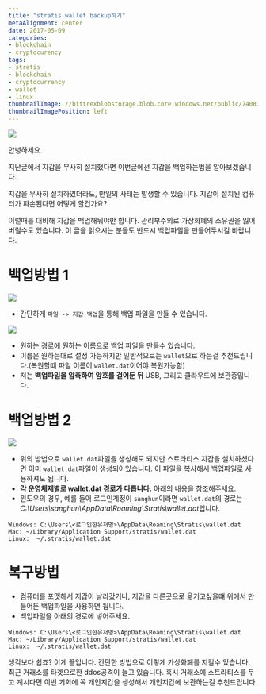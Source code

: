 ```yaml
---
title: "stratis wallet backup하기"
metaAlignment: center
date: 2017-05-09
categories:
- blockchain
- cryptocurency
tags:
- stratis
- blockchain
- cryptocurrency
- wallet
- linux
thumbnailImage: //bittrexblobstorage.blob.core.windows.net/public/74083684-8817-4e0e-9107-7fcc129f4e73.png
thumbnailImagePosition: left
---
```


<!--more-->
![](https://steemitimages.com/0x0/https://cdn-images-1.medium.com/max/800/1*lnHRa3D7XxjCp4Fl7hPgHQ.jpeg)

안녕하세요.

지난글에서 지갑을 무사히 설치했다면 이번글에선 지갑을 백업하는법을 알아보겠습니다.




지갑을 무사히 설치하였더라도, 만일의 사태는 발생할 수 있습니다. 지갑이 설치된 컴퓨터가 파손된다면 어떻게 할건가요?

이럴때를 대비해 지갑을 백업해둬야만 합니다. 관리부주의로 가상화폐의 소유권을 잃어버릴수도 있습니다. 이 글을 읽으시는 분들도 반드시 백업파일을 만들어두시길 바랍니다.

# 백업방법 1

![](https://lh3.googleusercontent.com/_RsYsgIQcLJApNkjqdiQxX8Jgyj4ZnDW-BvcB8J5aHjj74nvqxgf4o-VX_fQtZ8bJx8Gt_Hm08RWwWawd1MVRAy0z7Q1ThT-wE30-1Y0VUzhZYMtztxRpPTZwZ21dtptgxxHLnYUq5IPhIKiUF9NcsAqYN7lPtK0WQ5wm2uamfyt9enM2ve4OuQqmdMcRfwnOVxWZNbwiNElIDQ870Atzp15It_kXlPtsI1fgCzFia3hjucgwpOoieI5VR1ticn8M-esUHpmFdH3kOdN7cIbtpqgk0LC5EtK5asfb4OxxXsko83anACEMOukaNN7ur-PaLUjqNGUUvNJzf48f5zYEyyE8vJaPmJdgMQt0wb-f1snXph1XWQyh0Xlxa3kWb9PEjAGZ319YM3apswP3lipa8hxpBdg1hM_gyJnq12aRid4b-Mjuq05kHoze3N9RGiHWUNoUWMMnKotY_sTTLjZRuscnNJJrzKxCx_IbDrX4qQypL3v0f44pHRHxEIP5G7YBJ802fSha_o8CjTA7fkt-ftFrPLKBA3As9vNIsHQ-zBMxr2YQjEAPL5eNEuVa7iMeEKNW06swNqA7dEcI8hSab_VLivPxjJgf7QCEC3rpEQR3A6wnEqwDECo2248qqhX9YcNP-ZOdc86lAj1KT3XCAoXA0Rw4CiWoMOP=w796-h414-no)
-   간단하게 `파일 -> 지갑 백업`을 통해 백업 파일을 만들 수 있습니다.

![](https://lh3.googleusercontent.com/144qg04MUwMxC8OSyrHUK6M2QVp9iXZNKTB_e4jECPvCSjStjv5TUX5UQtSKjKij3t9g0wv1H0y5gNdfxcx1yTTE66IGmahcTdwhtEQhJUumOyzcqTPs8ToqML1d4H0EEWeih449KNnnvfzymeppdHLqIkv-35SoVtyIDNb_Ds4g6o79xquqnvsF7a60XXgvR3lUHPMCuwfOGiY9UoyeaLDLFG0o8niJTuGkpoKX2Y8tHggAurd6tryXtoQdDk97p_z_opaoZC8jjxYf41vZiGEGjb7BPrPqqQbsOQnNvsuE30gH1cVTgIWV9Ah7VoaHPVgZNtD8WowupQn89FfPMgsPFC3Ivxk4y6CHaYcQieRqRGEmyjvxn7kap-XkV40qvCL7lcbQNHK8jRzAOzd3A2h4AgxVum9iXC3fQY3F5qq4B70CpkO5BHfpF9ivURRNtwiFb0qatEXlNP1U6cfdlkwH0x7qjYlITjWUFOk4_BUpExZvY2qsBHzFn_EKJys84RSDtIdsLALa2Z_5zauwAVZK3XxSc8CuaOYlJRL3cMiZ76u5BRSua-mCFHYGxh-RjLjQv5mTzS8M9A5CZRnXdxCDzwPLVYIvtSVGS49QPuaafY3_cbLtx--ds7SJf8VFJ6s341JNbL3vzEmBAHYTHi0diIbK43OP8jnq=w1410-h1178-no)
-   원하는 경로에 원하는 이름으로 백업 파일을 만들수 있습니다.
-   이름은 원하는대로 설정 가능하지만 일반적으로는 `wallet`으로 하는걸 추천드립니다.(복원할떄 파일 이름이 `wallet.dat`이어야 복원가능함)
-   저는 **백업파일을 압축하여 암호를 걸어둔 뒤** USB, 그리고 클라우드에 보관중입니다.

# 백업방법 2
![](https://lh3.googleusercontent.com/CzlwtUxbH5_yaT6N1Y__yR8tK0xgefA3-a9tCgpDG-9Q2HIsLapYB-e06zEdoTC8keWF2fDX1p3Bqqihch1BAjcDtAGIs2Foc7FBH1Pyx1E0My6OIegSK_S0iSNzYAFQUL3bS8PTtEYffC6ASJlKh7u9QLvnj_dwBJnh7AvmSWdWG37M0iV55yXk2Al8-ZgWv7rv__jsPofxaj1zpDUVmIndzIpuStGs7lj8oamU1C14RFLfm0p-D8K1cgspu_HlRGic5VHWBl1FkwIs-uHgLtlWwpY0-geUMtxLSVhgaOLKk8OHG4yPgZ2zWHpAYWTgzVJQCknuKcIN3N47d3bKbeY6N3OzasNr_AJmg14L13usxQHTumqyZQOEVsSD8NbxvGoFufu5o1X4iplmY9ScnLyWDDccul8NB6bd_GgZf2PpggyYFtk_zFpWKOXvi5RSfT-6daa02tHqNIQbY5D_EiHf2JzCPLx0WZueYYKCE5afSeVSyW1Jy8M_yg6yFHHu5Wf_f4yFOdC4pAr7HBVGqn0tXTvJuxpMV0etiA0CIwf1qsZ1bgFFIo-ZfBbHHJAGJM8Hlz0-AmuiYZbZ90gR2renMl5y8pHGcQyc1rid5VMP0zgNzsXKGAKJauCyIs9cYggsxff-FZQ8958zi3sOa-L11aHUDZqCoPBo=w2276-h1230-no)
-   위의 방법으로 `wallet.dat`파일을 생성해도 되지만 스트라티스 지갑을 설치하셨다면 이미 `wallet.dat`파일이 생성되어있습니다. 이 파일을 복사해서 백업파일로 사용하셔도 됩니다.
-   **각 운영체제별로 wallet.dat 경로가 다릅니다.** 아래의 내용을 참조해주세요.
-   윈도우의 경우, 예를 들어 로그인계정이 `sanghun`이라면 `wallet.dat`의 경로는 *C:\Users\sanghun\AppData\Roaming\Stratis\wallet.dat*입니다.

```
Windows: C:\Users\<로그인한유저명>\AppData\Roaming\Stratis\wallet.dat
Mac: ~/Library/Application Support/stratis/wallet.dat
Linux:  ~/.stratis/wallet.dat
```

# 복구방법
-   컴퓨터를 포맷해서 지갑이 날라갔거나, 지갑을 다른곳으로 옮기고싶을떄 위에서 만들어둔 백업파일을 사용하면 됩니다.
-   백업파일을 아래의 경로에 넣어주세요.

```
Windows: C:\Users\<로그인한유저명>\AppData\Roaming\Stratis\wallet.dat
Mac: ~/Library/Application Support/stratis/wallet.dat
Linux:  ~/.stratis/wallet.dat
```



생각보다 쉽죠? 이게 끝입니다. 간단한 방법으로 이렇게 가상화폐를 지킬수 있습니다. 최근 거래소를 타겟으로한 ddos공격이 늘고 있습니다. 혹시 거래소에 스트라티스를 두고 계시다면 이번 기회에 꼭 개인지갑을 생성해서 개인지갑에 보관하는걸 추천드립니다.
